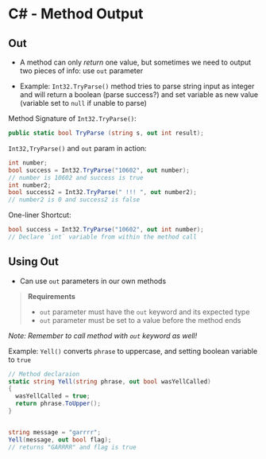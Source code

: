 # C# - Method Output

## Out

- A method can only _return_ one value, but sometimes we need to output two pieces of info: use `out` parameter

- Example: `Int32.TryParse()` method tries to parse string input as integer and will return a boolean (parse success?) and set variable as new value (variable set to `null` if unable to parse)

Method Signature of `Int32.TryParse()`:

```c#
public static bool TryParse (string s, out int result);
```

`Int32,TryParse()` and `out` param in action:

```c#
int number;
bool success = Int32.TryParse("10602", out number);
// number is 10602 and success is true
int number2;
bool success2 = Int32.TryParse(" !!! ", out number2);
// number2 is 0 and success2 is false
```

One-liner Shortcut:

```c#
bool success = Int32.TryParse("10602", out int number);
// Declare `int` variable from within the method call
```

## Using Out

- Can use `out` parameters in our own methods

> **Requirements**
>
> - `out` parameter must have the `out` keyword and its expected type
> - `out` parameter must be set to a value before the method ends

_Note: Remember to call method with `out` keyword as well!_

Example: `Yell()` converts `phrase` to uppercase, and setting boolean variable to `true`

```c#
// Method declaraion
static string Yell(string phrase, out bool wasYellCalled)
{
  wasYellCalled = true;
  return phrase.ToUpper();
}


string message = "garrrr";
Yell(message, out bool flag);
// returns "GARRRR" and flag is true
```
